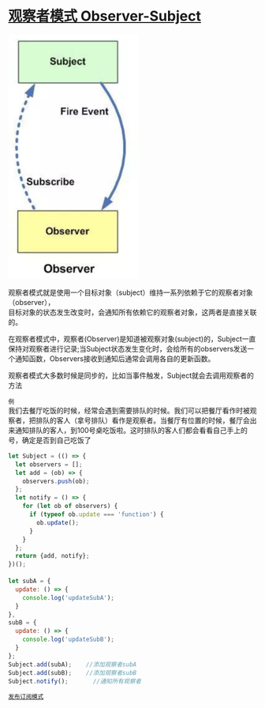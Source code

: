 #  [观察者模式 Observer-Subject](https://juejin.im/post/5cd81a20e51d453b4558d858#heading-0)
<!-- ![observer](/img/observer1.png) -->
![observer](/img/observer.png)

观察者模式就是使用一个目标对象（subject）维持一系列依赖于它的观察者对象（observer），    
目标对象的状态发生改变时，会通知所有依赖它的观察者对象，这两者是直接关联的。

在观察者模式中，观察者(Observer)是知道被观察对象(subject)的，Subject一直保持对观察者进行记录;当Subject状态发生变化时，会给所有的observers发送一个通知函数，Observers接收到通知后通常会调用各自的更新函数。

观察者模式大多数时候是同步的，比如当事件触发，Subject就会去调用观察者的方法


`例`  
我们去餐厅吃饭的时候，经常会遇到需要排队的时候。我们可以把餐厅看作时被观察者，把排队的客人（拿号排队）看作是观察者。当餐厅有位置的时候，餐厅会出来通知排队的客人，到100号桌吃饭啦。这时排队的客人们都会看看自己手上的号，确定是否到自己吃饭了

```js
let Subject = (() => {
  let observers = [];
  let add = (ob) => {
    observers.push(ob);
  };
  let notify = () => {
    for (let ob of observers) {
      if (typeof ob.update === 'function') {
        ob.update();
      }
    }
  };
  return {add, notify};
})();

let subA = {
  update: () => {
    console.log('updateSubA');
  }
},
subB = {
  update: () => {
    console.log('updateSubB');
  }
};
Subject.add(subA);    //添加观察者subA
Subject.add(subB);    //添加观察者subB
Subject.notify();       //通知所有观察者
```

[`发布订阅模式`](./发布订阅模式.md)
